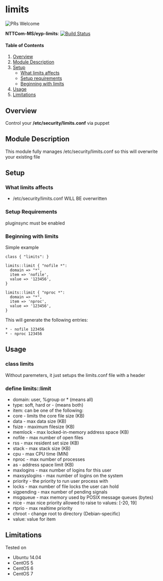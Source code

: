 # limits

![PRs Welcome](https://img.shields.io/badge/PRs-welcome-brightgreen.svg)

**NTTCom-MS/eyp-limits**: [![Build Status](https://travis-ci.org/NTTCom-MS/eyp-limits.png?branch=master)](https://travis-ci.org/NTTCom-MS/eyp-limits)


#### Table of Contents

1. [Overview](#overview)
2. [Module Description](#module-description)
3. [Setup](#setup)
    * [What limits affects](#what-limits-affects)
    * [Setup requirements](#setup-requirements)
    * [Beginning with limits](#beginning-with-limits)
4. [Usage](#usage)
5. [Limitations](#limitations)

## Overview

Control your **/etc/security/limits.conf** via puppet

## Module Description

This module fully manages /etc/security/limits.conf so this will overwrite your
existing file

## Setup

### What limits affects

* /etc/security/limits.conf WILL BE overwritten

### Setup Requirements

pluginsync must be enabled

### Beginning with limits

Simple example

```puppet
class { "limits": }

limits::limit { "nofile *":
  domain => "*",
  item => 'nofile',
  value => '123456',
}

limits::limit { "nproc *":
  domain => "*",
  item => 'nproc',
  value => '123456',
}
```

This will generate the following entries:

```
* - nofile 123456
* - nproc 123456
```

## Usage

### class limits
Without paremeters, it just setups the limits.conf file with a header

### define limits::limit

* domain: user, %group or * (means all)
* type: soft, hard or - (means both)
* item: can be one of the following:
 * core - limits the core file size (KB)
 * data - max data size (KB)
 * fsize - maximum filesize (KB)
 * memlock - max locked-in-memory address space (KB)
 * nofile - max number of open files
 * rss - max resident set size (KB)
 * stack - max stack size (KB)
 * cpu - max CPU time (MIN)
 * nproc - max number of processes
 * as - address space limit (KB)
 * maxlogins - max number of logins for this user
 * maxsyslogins - max number of logins on the system
 * priority - the priority to run user process with
 * locks - max number of file locks the user can hold
 * sigpending - max number of pending signals
 * msgqueue - max memory used by POSIX message queues (bytes)
 * nice - max nice priority allowed to raise to values: [-20, 19]
 * rtprio - max realtime priority
 * chroot - change root to directory (Debian-specific)
* value: value for item

## Limitations

Tested on
* Ubuntu 14.04
* CentOS 5
* CentOS 6
* CentOS 7
